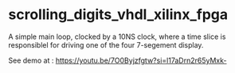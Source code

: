# scrolling_digits_vhdl_xilinx_fpga

A simple main loop, clocked by a 10NS clock, where a time slice is responsiblel for driving one of the four 7-segement display.

See demo at : https://youtu.be/7O0Byjzfgtw?si=l17aDrn2r65yMxk-
